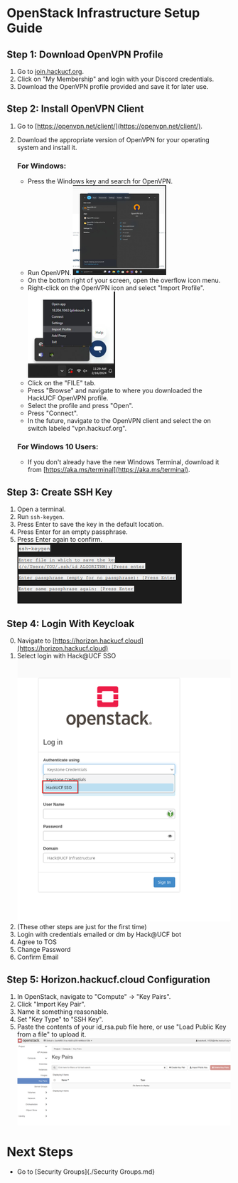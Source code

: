 # OpenStack Infrastructure Setup Guide

## Step 1: Download OpenVPN Profile

1. Go to [join.hackucf.org](https://join.hackucf.org).
2. Click on "My Membership" and login with your Discord credentials.
3. Download the OpenVPN profile provided and save it for later use.

## Step 2: Install OpenVPN Client

1. Go to [https://openvpn.net/client/](https://openvpn.net/client/).
2. Download the appropriate version of OpenVPN for your operating system and install it.
   
   ### For Windows:
   
   - Press the Windows key and search for OpenVPN.
   - Run OpenVPN.
   ![alt text](<../img/Run Openvpn.png>)
   - On the bottom right of your screen, open the overflow icon menu.
   - Right-click on the OpenVPN icon and select "Import Profile".
   ![alt text](<../img/Import profile.png>)
   - Click on the "FILE" tab.
   - Press "Browse" and navigate to where you downloaded the HackUCF OpenVPN profile.
   - Select the profile and press "Open".
   - Press "Connect".
   - In the future, navigate to the OpenVPN client and select the on switch labeled "vpn.hackucf.org".
   
   ### For Windows 10 Users:
   
   - If you don't already have the new Windows Terminal, download it from [https://aka.ms/terminal](https://aka.ms/terminal).

## Step 3: Create SSH Key

1. Open a terminal.
2. Run `ssh-keygen`.
3. Press Enter to save the key in the default location.
4. Press Enter for an empty passphrase.
5. Press Enter again to confirm.
![alt text](<../img/ssh KeyGen.png>)

## Step 4: Login With Keycloak
0. Navigate to [https://horizon.hackucf.cloud](https://horizon.hackucf.cloud)
1. Select login with Hack@UCF SSO
![alt text](<../img/Login With SSO.png>)
2. (These other steps are just for the first time)
3. Login with credentials emailed or dm by Hack@UCF bot
4. Agree to TOS
5. Change Password
6. Confirm Email

## Step 5: Horizon.hackucf.cloud Configuration

1. In OpenStack, navigate to "Compute" -> "Key Pairs".
2. Click "Import Key Pair".
3. Name it something reasonable.
4. Set "Key Type" to "SSH Key".
5. Paste the contents of your id_rsa.pub file here, or use "Load Public Key from a file" to upload it.
![alt text](<../img/Key pairs Page.png>)

# Next Steps
- Go to [Security Groups]{./Security Groups.md}
